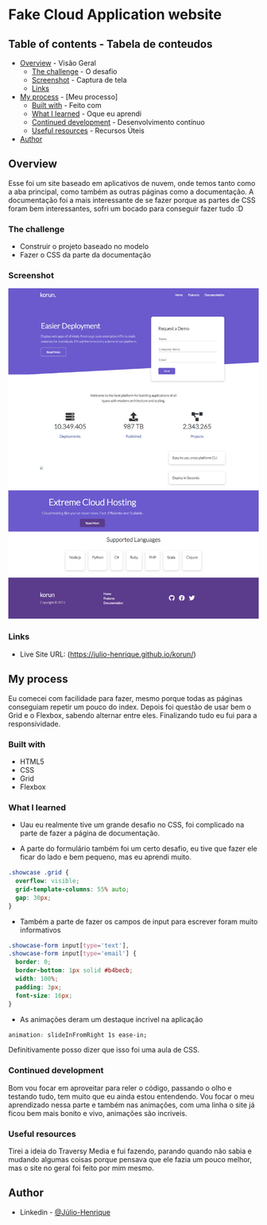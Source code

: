 # Fake Cloud Application website

## Table of contents  -   Tabela de conteudos
- [Overview](#overview)   -   Visão Geral
  - [The challenge](#the-challenge)   -   O desafio
  - [Screenshot](#screenshot)   -   Captura de tela
  - [Links](#links)
- [My process](#my-process)   -   [Meu processo]
  - [Built with](#built-with)  -  Feito com
  - [What I learned](#what-i-learned)   -   Oque eu aprendi
  - [Continued development](#continued-development)   -   Desenvolvimento contínuo
  - [Useful resources](#useful-resources)  -   Recursos Úteis
- [Author](#author)

## Overview
Esse foi um site baseado em aplicativos de nuvem, onde temos tanto como a aba principal, como também as outras páginas como a documentação.
A documentação foi a mais interessante de se fazer porque as partes de CSS foram bem interessantes, sofri um bocado para conseguir fazer tudo :D

### The challenge
- Construir o projeto baseado no modelo
- Fazer o CSS da parte da documentação

### Screenshot
<img src="korun.png" alt="screeshot of the full website" />


### Links
- Live Site URL: (https://julio-henrique.github.io/korun/)

## My process
Eu comecei com facilidade para fazer, mesmo porque todas as páginas conseguiam repetir um pouco do index. 
Depois foi questão de usar bem o Grid e o Flexbox, sabendo alternar entre eles.
Finalizando tudo eu fui para a responsividade.

### Built with
- HTML5 
- CSS
- Grid
- Flexbox


### What I learned
- Uau eu realmente tive um grande desafio no CSS, foi complicado na parte de fazer a página de documentação.

- A parte do formulário também foi um certo desafio, eu tive que fazer ele ficar do lado e bem pequeno, mas eu aprendi muito.
```css
.showcase .grid {
  overflow: visible;
  grid-template-columns: 55% auto;
  gap: 30px;
}
```

- Também a parte de fazer os campos de input para escrever foram muito informativos
```css
.showcase-form input[type='text'],
.showcase-form input[type='email'] {
  border: 0;
  border-bottom: 1px solid #b4becb;
  width: 100%;
  padding: 3px;
  font-size: 16px;
}
```

- As animações deram um destaque incrivel na aplicação
```css
animation: slideInFromRight 1s ease-in;
```

Definitivamente posso dizer que isso foi uma aula de CSS.

### Continued development
Bom vou focar em aproveitar para reler o código, passando o olho e testando tudo, tem muito que eu ainda estou entendendo.
Vou focar o meu aprendizado nessa parte e também nas animações, com uma linha o site já ficou bem mais bonito e vivo, animações são incriveis.

### Useful resources
Tirei a ideia do Traversy Media e fui fazendo, parando quando não sabia e mudando algumas coisas porque pensava que ele fazia um pouco melhor, mas o site no geral foi feito por mim mesmo.

## Author
- Linkedin - [@Júlio-Henrique](https://www.linkedin.com/in/julio-henriquee)
